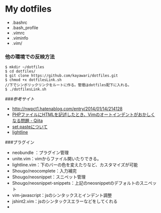 # My dotfiles
* .bashrc
* .bash_profile
* .vimrc
* .viminfo
* .vim/

### 他の環境での反映方法
``` 
$ mkdir ~/dotfiles
$ cd dotfiles/
$ git clone https://github.com/kayawari/dotfiles.git
$ chmod +x dotfilesLink.sh
//下でシンボリックリンクをルートに作る。管理はdotfiles配下に入れる。
$ ./dotfilesLink.sh 
```

###_参考サイト_
* http://nwpct1.hatenablog.com/entry/2014/01/14/214128
* [PHPファイルにHTMLを記述したとき、Vimのオートインデントがおかしくなる問題 - Qiita](http://qiita.com/hashiohiro/items/71a47061e91b61bbb189)
* [set pasteについて](http://qiita.com/quwa/items/019250dbca167985fe32)
* [lightline](https://github.com/itchyny/lightline.vim)

###プラグイン
* neobundle ：プラグイン管理
* unite.vim：vimからファイル開いたりできる。
* lightline.vim：下のバーの色を変えたりなど、カスタマイズが可能
* Shougo/neocomplete：入力補完
* Shougo/neosnippet：スニペット管理
* Shougo/neosnippet-snippets：上記のneosnippetのデフォルトのスニペット
* vim-javascript：jsのシンタックスとインデント調整
* jshint2.vim：jsのシンタックスエラーなどをしてくれる
* 

